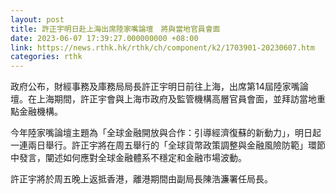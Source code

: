 ```yaml
---
layout: post
title: 許正宇明日赴上海出席陸家嘴論壇　將與當地官員會面
date: 2023-06-07 17:39:27.000000000 +08:00
link: https://news.rthk.hk/rthk/ch/component/k2/1703901-20230607.htm
categories: rthk
---
```


政府公布，財經事務及庫務局局長許正宇明日前往上海，出席第14屆陸家嘴論壇。在上海期間，許正宇會與上海市政府及監管機構高層官員會面，並拜訪當地重點金融機構。

今年陸家嘴論壇主題為「全球金融開放與合作：引導經濟復蘇的新動力」，明日起一連兩日舉行。許正宇將在周五舉行的「全球貨幣政策調整與金融風險防範」環節中發言，闡述如何應對全球金融體系不穩定和金融市場波動。

許正宇將於周五晚上返抵香港，離港期間由副局長陳浩濂署任局長。
